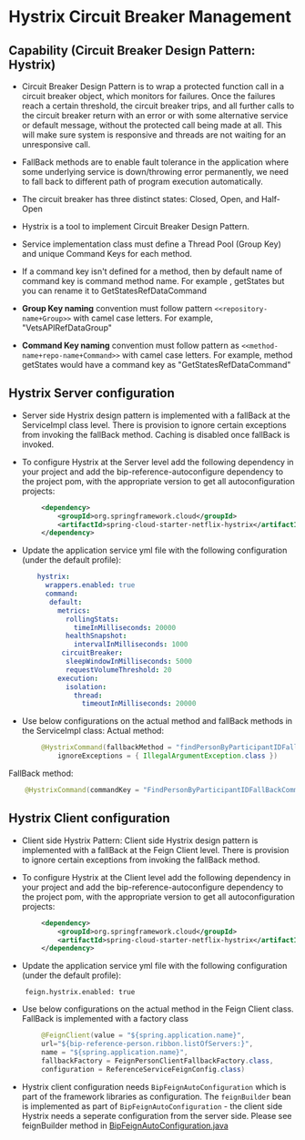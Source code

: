# Hystrix Circuit Breaker Management

## Capability (Circuit Breaker Design Pattern: Hystrix)

- Circuit Breaker Design Pattern is to wrap a protected function call in a circuit breaker object, which monitors for failures. Once the failures reach a certain threshold, the circuit breaker trips, and all further calls to the circuit breaker return with an error or with some alternative service or default message, without the protected call being made at all. This will make sure system is responsive and threads are not waiting for an unresponsive call.

- FallBack methods are to enable fault tolerance in the application where some underlying service is down/throwing error permanently, we need to fall back to different path of program execution automatically. 

- The circuit breaker has three distinct states: Closed, Open, and Half-Open

- Hystrix is a tool to implement Circuit Breaker Design Pattern. 

- Service implementation class must define a Thread Pool (Group Key) and unique Command Keys for each method.

- If a command key isn't defined for a method, then by default name of command key is command method name. For example , getStates but you can rename it to GetStatesRefDataCommand

- **Group Key naming** convention must follow pattern `<<repository-name+Group>>` with camel case letters. For example, "VetsAPIRefDataGroup"

- **Command Key naming** convention must follow pattern as `<<method-name+repo-name+Command>>` with camel case letters. For example, method getStates would have a command key as "GetStatesRefDataCommand"

## Hystrix Server configuration
- Server side Hystrix design pattern is implemented with a fallBack at the ServiceImpl class level. There is provision to ignore certain exceptions from invoking the fallBack method. Caching is disabled once fallBack is invoked. 

- To configure Hystrix at the Server level add the following dependency in your project and add the bip-reference-autoconfigure dependency to the project pom, with the appropriate version to get all autoconfiguration projects:

```xml
		<dependency>
			<groupId>org.springframework.cloud</groupId>
			<artifactId>spring-cloud-starter-netflix-hystrix</artifactId>
		</dependency>
```

- Update the application service yml file with the following configuration (under the default profile):

```yaml
	   hystrix:
		 wrappers.enabled: true
		 command:
		  default:
		    metrics:
		      rollingStats:
		        timeInMilliseconds: 20000 
		      healthSnapshot: 
		        intervalInMilliseconds: 1000
		     circuitBreaker:
	 	      sleepWindowInMilliseconds: 5000
		      requestVolumeThreshold: 20
		    execution:
		      isolation:
		        thread:
		          timeoutInMilliseconds: 20000
```

- Use below configurations on the actual method and fallBack methods in the ServiceImpl class:
   Actual method:
```java
        @HystrixCommand(fallbackMethod = "findPersonByParticipantIDFallBack", commandKey = "GetPersonInfoByPIDCommand",
			ignoreExceptions = { IllegalArgumentException.class })
```

   FallBack method:
```java
	@HystrixCommand(commandKey = "FindPersonByParticipantIDFallBackCommand")
```

## Hystrix Client configuration

- Client side Hystrix Pattern: Client side Hystrix design pattern is implemented with a fallBack at 
the Feign Client level. There is provision to ignore certain exceptions from invoking the fallBack
method.

- To configure Hystrix at the Client level add the following dependency in your project and add the bip-reference-autoconfigure dependency to the project pom, with the appropriate version to get all autoconfiguration projects:

```xml
		<dependency>
			<groupId>org.springframework.cloud</groupId>
			<artifactId>spring-cloud-starter-netflix-hystrix</artifactId>
		</dependency>
```

- Update the application service yml file with the following configuration (under the default profile):
```
	feign.hystrix.enabled: true
```

- Use below configurations on the actual method in the Feign Client class. FallBack is implemented with a factory class
```java
		@FeignClient(value = "${spring.application.name}",
		url="${bip-reference-person.ribbon.listOfServers:}",
		name = "${spring.application.name}",
		fallbackFactory = FeignPersonClientFallbackFactory.class,
		configuration = ReferenceServiceFeignConfig.class)
```

- Hystrix client configuration needs `BipFeignAutoConfiguration` which is part of the framework libraries as configuration. The `feignBuilder` bean is implemented as part of `BipFeignAutoConfiguration` - the client side Hystrix needs a seperate configuration from the server side. Please see feignBuilder method in [BipFeignAutoConfiguration.java](https://github.ec.va.gov/EPMO/bip-framework/blob/master/bip-framework-autoconfigure/src/main/java/gov/va/bip/framework/feign/autoconfigure/BipFeignAutoConfiguration.java)

